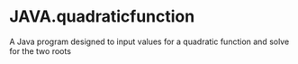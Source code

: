 # JAVA.quadraticfunction
A Java program designed to input values for a quadratic function and solve for the two roots

